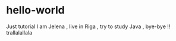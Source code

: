 # hello-world
Just tutorial
I am Jelena  , live in Riga , try to study Java , bye-bye !!
trallalallala
